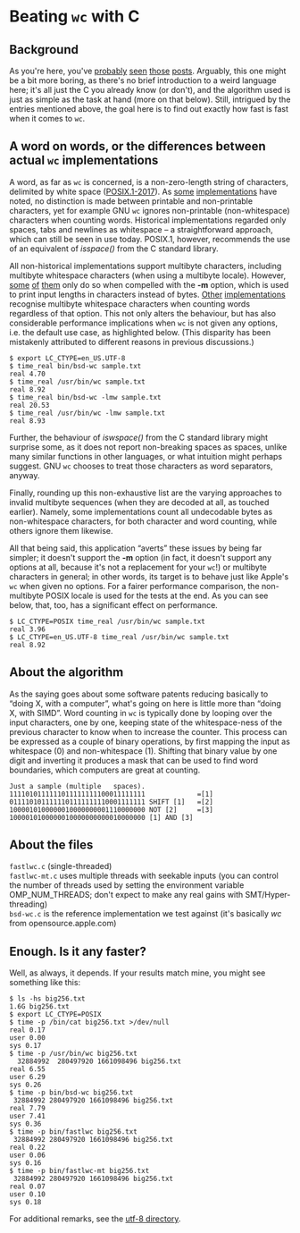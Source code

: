 # Beating ``wc`` with C

## Background

As you're here, you've [probably][p4] [seen][p1] [those][p2] [posts][p3].
Arguably, this one might be a bit more boring, as there's no brief
introduction to a weird language here; it's all just the C you already know
(or don't), and the algorithm used is just as simple as the task at hand
(more on that below). Still, intrigued by the entries mentioned above, the
goal here is to find out exactly how fast is fast when it comes to ``wc``.

[p1]: https://chrispenner.ca/posts/wc
[p2]: https://ummaycoc.github.io/wc.apl/
[p3]: https://futhark-lang.org/blog/2019-10-25-beating-c-with-futhark-on-gpu.html
[p4]: https://ajeetdsouza.github.io/blog/posts/beating-c-with-70-lines-of-go/

## A word on words, or the differences between actual ``wc`` implementations

A word, as far as ``wc`` is concerned, is a non-zero-length string of
characters, delimited by white space ([POSIX.1-2017]). As [some][netbsd]
[implementations][openbsd] have noted, no distinction is made between
printable and non-printable characters, yet for example GNU ``wc`` ignores
non-printable (non-whitespace) characters when counting words. Historical
implementations regarded only spaces, tabs and newlines as whitespace – a
straightforward approach, which can still be seen in use today. POSIX.1,
however, recommends the use of an equivalent of *isspace()* from the C
standard library.

All non-historical implementations support multibyte characters, including
multibyte whitespace characters (when using a multibyte locale). However,
[some][apple] [of][freebsd] [them][openbsd] only do so when compelled with
the **-m** option, which is used to print input lengths in characters
instead of bytes. [Other][netbsd] [implementations][GNU] recognise multibyte
whitespace characters when counting words regardless of that option. This
not only alters the behaviour, but has also considerable performance
implications when ``wc`` is not given any options, i.e. the default use
case, as highlighted below. (This disparity has been mistakenly attributed
to different reasons in previous discussions.)

```
$ export LC_CTYPE=en_US.UTF-8
$ time_real bin/bsd-wc sample.txt
real 4.70
$ time_real /usr/bin/wc sample.txt
real 8.92
$ time_real bin/bsd-wc -lmw sample.txt
real 20.53
$ time_real /usr/bin/wc -lmw sample.txt
real 8.93
```

Further, the behaviour of *iswspace()* from the C standard library might
surprise some, as it does not report non-breaking spaces as spaces, unlike
many similar functions in other languages, or what intuition might perhaps
suggest. GNU ``wc`` chooses to treat those characters as word separators,
anyway.

Finally, rounding up this non-exhaustive list are the varying approaches to
invalid multibyte sequences (when they are decoded at all, as touched
earlier). Namely, some implementations count all undecodable bytes as
non-whitespace characters, for both character and word counting, while others
ignore them likewise.

All that being said, this application “averts” these issues by being far
simpler; it doesn't support the **-m** option (in fact, it doesn't support
any options at all, because it's not a replacement for your ``wc``!) or
multibyte characters in general; in other words, its target is to behave
just like Apple's ``wc`` when given no options. For a fairer performance
comparison, the non-multibyte POSIX locale is used for the tests at the end.
As you can see below, that, too, has a significant effect on performance.

```
$ LC_CTYPE=POSIX time_real /usr/bin/wc sample.txt
real 3.96
$ LC_CTYPE=en_US.UTF-8 time_real /usr/bin/wc sample.txt
real 8.92
```

[POSIX.1-2017]: https://pubs.opengroup.org/onlinepubs/9699919799/utilities/wc.html
[netbsd]: http://cvsweb.netbsd.org/bsdweb.cgi/src/usr.bin/wc/wc.c?rev=1.35
[openbsd]: https://cvsweb.openbsd.org/src/usr.bin/wc/wc.c?rev=1.26
[freebsd]: https://svnweb.freebsd.org/base/head/usr.bin/wc/wc.c?revision=346316
[apple]: https://opensource.apple.com/source/text_cmds/text_cmds-99/wc/wc.c
[gnu]: http://git.savannah.gnu.org/cgit/coreutils.git/plain/src/wc.c

## About the algorithm

As the saying goes about some software patents reducing basically to “doing
X, with a computer”, what's going on here is little more than “doing X, with
SIMD”. Word counting in ``wc`` is typically done by looping over the input
characters, one by one, keeping state of the whitespace-ness of the previous
character to know when to increase the counter. This process can be
expressed as a couple of binary operations, by first mapping the input as
whitespace (0) and non-whitespace (1). Shifting that binary value by one
digit and inverting it produces a mask that can be used to find word
boundaries, which computers are great at counting.

```
Just a sample (multiple   spaces).
1111010111111011111111100011111111             =[1]
0111101011111101111111110001111111 SHIFT [1]   =[2]
1000010100000010000000001110000000 NOT [2]     =[3]
1000010100000010000000000010000000 [1] AND [3]
```

## About the files

``fastlwc.c`` (single-threaded)  
``fastlwc-mt.c`` uses multiple threads with seekable inputs (you
can control the number of threads used by setting the environment variable
OMP_NUM_THREADS; don't expect to make any real gains with SMT/Hyper-threading)  
``bsd-wc.c`` is the reference implementation we test against (it's basically
*wc* from opensource.apple.com)  

## Enough. Is it any faster?

Well, as always, it depends. If your results match mine, you might see
something like this:

```
$ ls -hs big256.txt
1.6G big256.txt
$ export LC_CTYPE=POSIX
$ time -p /bin/cat big256.txt >/dev/null
real 0.17
user 0.00
sys 0.17
$ time -p /usr/bin/wc big256.txt
  32884992  280497920 1661098496 big256.txt
real 6.55
user 6.29
sys 0.26
$ time -p bin/bsd-wc big256.txt
 32884992 280497920 1661098496 big256.txt
real 7.79
user 7.41
sys 0.36
$ time -p bin/fastlwc big256.txt
 32884992 280497920 1661098496 big256.txt
real 0.22
user 0.06
sys 0.16
$ time -p bin/fastlwc-mt big256.txt
 32884992 280497920 1661098496 big256.txt
real 0.07
user 0.10
sys 0.18
```

For additional remarks, see the [utf-8 directory](utf-8/).
